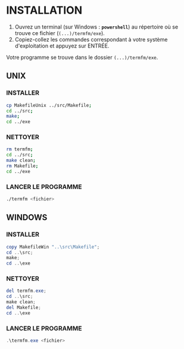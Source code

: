 INSTALLATION
=====================

1. Ouvrez un terminal (sur Windows : **`powershell`**) au répertoire où se trouve ce fichier (`(...)/termfm/exe`).
2. Copiez-collez les commandes correspondant à votre système d'exploitation et appuyez sur ENTRÉE.

Votre programme se trouve dans le dossier `(...)/termfm/exe`.


UNIX
---------------------
### INSTALLER
```bash
cp MakefileUnix ../src/Makefile;
cd ../src;
make; 
cd ../exe
```

### NETTOYER
```bash
rm termfm;
cd ../src;
make clean;
rm Makefile;
cd ../exe
```

### LANCER LE PROGRAMME
```bash
./termfm <fichier>
```

WINDOWS
---------------------
### INSTALLER
```powershell
copy MakefileWin "..\src\Makefile";
cd ..\src;
make;
cd ..\exe
```

### NETTOYER
```powershell
del termfm.exe;
cd ..\src;
make clean;
del Makefile;
cd ..\exe
```

### LANCER LE PROGRAMME
```powershell
.\termfm.exe <fichier>
```
